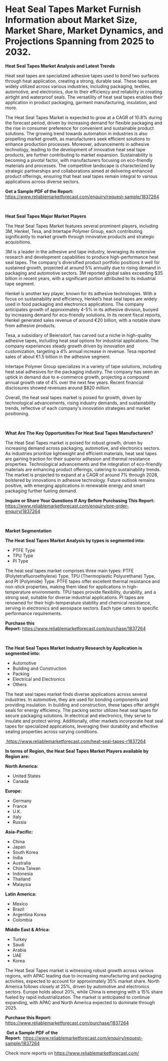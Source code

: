 <p><h1>Heat Seal Tapes Market Furnish Information about Market Size, Market Share, Market Dynamics, and Projections Spanning from 2025 to 2032.</h1></p><p><strong>Heat Seal Tapes Market Analysis and Latest Trends</strong></p>
<p><p>Heat seal tapes are specialized adhesive tapes used to bond two surfaces through heat application, creating a strong, durable seal. These tapes are widely utilized across various industries, including packaging, textiles, automotive, and electronics, due to their efficiency and reliability in creating airtight and waterproof seals. The versatility of heat seal tapes enables their application in product packaging, garment manufacturing, insulation, and more.</p><p>The Heat Seal Tapes Market is expected to grow at a CAGR of 10.8% during the forecast period, driven by increasing demand for flexible packaging and the rise in consumer preference for convenient and sustainable product solutions. The growing trend towards automation in industries is also propelling market growth, as manufacturers seek efficient solutions to enhance production processes. Moreover, advancements in adhesive technology, leading to the development of innovative heat seal tape products, are further contributing to market expansion. Sustainability is becoming a pivotal factor, with manufacturers focusing on eco-friendly materials and processes. The competitive landscape is characterized by strategic partnerships and collaborations aimed at delivering enhanced product offerings, ensuring that heat seal tapes remain integral to various applications across diverse sectors.</p></p>
<p><strong>Get a Sample PDF of the Report:&nbsp;</strong> <a href="https://www.reliablemarketforecast.com/enquiry/request-sample/1837264?utm_campaign=2721&utm_medium=2&utm_source=Github&utm_content=ia&utm_term=02042025&utm_id=heat-seal-tapes">https://www.reliablemarketforecast.com/enquiry/request-sample/1837264</a></p>
<p>&nbsp;</p>
<p><strong>Heat Seal Tapes Major Market Players</strong></p>
<p><p>The Heat Seal Tapes Market features several prominent players, including 3M, Henkel, Tesa, and Intertape Polymer Group, each contributing significantly to market growth through innovative products and strategic acquisitions.</p><p>3M is a leader in the adhesive and tape industry, leveraging its extensive research and development capabilities to produce high-performance heat seal tapes. The company's diversified product portfolio positions it well for sustained growth, projected at around 5% annually due to rising demand in packaging and automotive sectors. 3M reported global sales exceeding $35 billion in recent years, with a significant portion attributed to its industrial tape segment.</p><p>Henkel is another key player, known for its adhesive technologies. With a focus on sustainability and efficiency, Henkel’s heat seal tapes are widely used in food packaging and electronics applications. The company anticipates growth of approximately 4-5% in its adhesive division, buoyed by increasing demand for eco-friendly solutions. In its recent fiscal reports, Henkel generated sales revenue of around €20 billion, with a notable share from adhesive products.</p><p>Tesa, a subsidiary of Beiersdorf, has carved out a niche in high-quality adhesive tapes, including heat seal options for industrial applications. The company experiences steady growth driven by innovation and customization, targeting a 4% annual increase in revenue. Tesa reported sales of about €1.5 billion in the adhesive segment.</p><p>Intertape Polymer Group specializes in a variety of tape solutions, including heat seal adhesives for the packaging industry. The company has seen an uptick in demand due to e-commerce growth, projecting a compound annual growth rate of 4% over the next few years. Recent financial disclosures showed revenues around $820 million.</p><p>Overall, the heat seal tapes market is poised for growth, driven by technological advancements, rising industry demands, and sustainability trends, reflective of each company's innovation strategies and market positioning.</p></p>
<p>&nbsp;</p>
<p><strong>What Are The Key Opportunities For Heat Seal Tapes Manufacturers?</strong></p>
<p><p>The Heat Seal Tapes market is poised for robust growth, driven by increasing demand across packaging, automotive, and electronics sectors. As industries prioritize lightweight and efficient materials, heat seal tapes are gaining traction for their superior adhesion and thermal resistance properties. Technological advancements and the integration of eco-friendly materials are enhancing product offerings, catering to sustainability trends. The market is projected to expand at a CAGR of around 7% through 2028, bolstered by innovations in adhesive technology. Future outlook remains positive, with emerging applications in renewable energy and smart packaging further fueling demand.</p></p>
<p><strong>Inquire or Share Your Questions If Any Before Purchasing This Report:</strong> <a href="https://www.reliablemarketforecast.com/enquiry/pre-order-enquiry/1837264?utm_campaign=2721&utm_medium=2&utm_source=Github&utm_content=ia&utm_term=02042025&utm_id=heat-seal-tapes">https://www.reliablemarketforecast.com/enquiry/pre-order-enquiry/1837264</a></p>
<p>&nbsp;</p>
<p><strong>Market Segmentation</strong></p>
<p><strong>The Heat Seal Tapes Market Analysis by types is segmented into:</strong></p>
<p><ul><li>PTFE Type</li><li>TPU Type</li><li>PI Type</li></ul></p>
<p><p>The heat seal tapes market comprises three main types: PTFE (Polytetrafluoroethylene) Type, TPU (Thermoplastic Polyurethane) Type, and PI (Polyimide) Type. PTFE tapes offer excellent thermal resistance and non-stick properties, making them ideal for applications in high-temperature environments. TPU tapes provide flexibility, durability, and a strong seal, suitable for diverse industrial applications. PI tapes are renowned for their high-temperature stability and chemical resistance, serving in electronics and aerospace sectors. Each type caters to specific performance requirements.</p></p>
<p><strong>Purchase this Report:&nbsp;</strong><a href="https://www.reliablemarketforecast.com/purchase/1837264?utm_campaign=2721&utm_medium=2&utm_source=Github&utm_content=ia&utm_term=02042025&utm_id=heat-seal-tapes">https://www.reliablemarketforecast.com/purchase/1837264</a></p>
<p>&nbsp;</p>
<p><strong>The Heat Seal Tapes Market Industry Research by Application is segmented into:</strong></p>
<p><ul><li>Automotive</li><li>Building and Construction</li><li>Packing</li><li>Electrical and Electronics</li><li>Others</li></ul></p>
<p><p>The heat seal tapes market finds diverse applications across several industries. In automotive, they are used for bonding components and providing insulation. In building and construction, these tapes offer airtight seals for energy efficiency. The packing sector utilizes heat seal tapes for secure packaging solutions. In electrical and electronics, they serve to insulate and protect wiring. Additionally, other markets incorporate heat seal tapes for specialized applications, leveraging their durability and effective sealing properties across varying conditions.</p></p>
<p><a href="https://www.reliablemarketforecast.com/heat-seal-tapes-r1837264?utm_campaign=2721&utm_medium=2&utm_source=Github&utm_content=ia&utm_term=02042025&utm_id=heat-seal-tapes">&nbsp;https://www.reliablemarketforecast.com/heat-seal-tapes-r1837264</a></p>
<p><strong>In terms of Region, the Heat Seal Tapes Market Players available by Region are:</strong></p>
<p>
    <p> <strong> North America: </strong>
        <ul>
            <li>United States</li>
            <li>Canada</li>
        </ul>
        </p> 
    <p> <strong> Europe: </strong>
        <ul>
            <li>Germany</li>
            <li>France</li>
            <li>U.K.</li>
            <li>Italy</li>
            <li>Russia</li>
        </ul>
        </p> 
    <p> <strong> Asia-Pacific: </strong>
        <ul>
            <li>China</li>
            <li>Japan</li>
            <li>South Korea</li>
            <li>India</li>
            <li>Australia</li>
            <li>China Taiwan</li>
            <li>Indonesia</li>
            <li>Thailand</li>
            <li>Malaysia</li>
        </ul>
        </p> 
    <p> <strong> Latin America: </strong>
        <ul>
            <li>Mexico</li>
            <li>Brazil</li>
            <li>Argentina Korea</li>
            <li>Colombia</li>
        </ul>
        </p> 
    <p> <strong> Middle East & Africa: </strong>
        <ul>
            <li>Turkey</li>
            <li>Saudi</li>
            <li>Arabia</li>
            <li>UAE</li>
            <li>Korea</li>
        </ul>
    </p>
    </p>
<p><p>The Heat Seal Tapes market is witnessing robust growth across various regions, with APAC leading due to increasing manufacturing and packaging activities, expected to account for approximately 35% market share. North America follows closely at 25%, driven by automotive and electronics sectors. Europe holds about 20%, while China is emerging with a 15% share fueled by rapid industrialization. The market is anticipated to continue expanding, with APAC and North America expected to dominate through 2025.</p></p>
<p><strong>Purchase this Report: </strong><a href="https://www.reliablemarketforecast.com/purchase/1837264?utm_campaign=2721&utm_medium=2&utm_source=Github&utm_content=ia&utm_term=02042025&utm_id=heat-seal-tapes">https://www.reliablemarketforecast.com/purchase/1837264</a></p>
<p>&nbsp;<strong>Get a Sample PDF of the Report:&nbsp;&nbsp;</strong><a href="https://www.reliablemarketforecast.com/enquiry/request-sample/1837264?utm_campaign=2721&utm_medium=2&utm_source=Github&utm_content=ia&utm_term=02042025&utm_id=heat-seal-tapes">https://www.reliablemarketforecast.com/enquiry/request-sample/1837264</a></p>
<p><strong></strong></p>
<p>Check more reports on <a href="https://www.reliablemarketforecast.com/?utm_campaign=2721&utm_medium=2&utm_source=Github&utm_content=ia&utm_term=02042025&utm_id=heat-seal-tapes">https://www.reliablemarketforecast.com/</a></p>